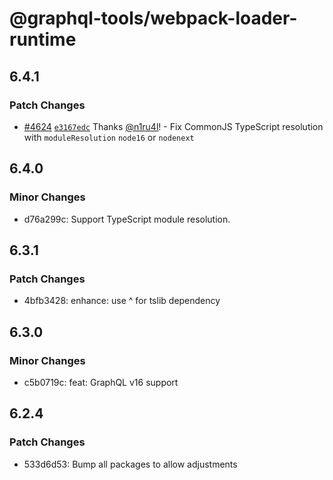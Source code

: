 # @graphql-tools/webpack-loader-runtime

## 6.4.1

### Patch Changes

- [#4624](https://github.com/ardatan/graphql-tools/pull/4624) [`e3167edc`](https://github.com/ardatan/graphql-tools/commit/e3167edc98172fda88ce2306c10c7d4a23d91d67) Thanks [@n1ru4l](https://github.com/n1ru4l)! - Fix CommonJS TypeScript resolution with `moduleResolution` `node16` or `nodenext`

## 6.4.0

### Minor Changes

- d76a299c: Support TypeScript module resolution.

## 6.3.1

### Patch Changes

- 4bfb3428: enhance: use ^ for tslib dependency

## 6.3.0

### Minor Changes

- c5b0719c: feat: GraphQL v16 support

## 6.2.4

### Patch Changes

- 533d6d53: Bump all packages to allow adjustments

